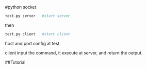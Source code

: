 #python socket

```bash
test.py server   #start server
```
then
```bash
test.py client   #start client
```

host and port config at test.

client input the command, it execute at server, and return the output.


##Tutorial



